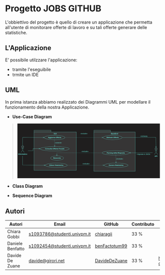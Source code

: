 # Progetto JOBS GITHUB

L'obbiettivo del progetto è quello di creare un applicazione che permetta all'utente di monitorare 
offerte di lavoro e su tali offerte generare delle statistiche.

## L'Applicazione
E' possibile utilzzare l'applicazione:
+ tramite l'eseguibile
+ trmite un IDE

## UML
In prima istanza abbiamo realizzato dei Diagrammi UML per modellare il funzionamento 
della nostra Applicazione.
+ **Use-Case Diagram**
> ![](Images/UseCase.png)

+ **Class Diagram**


+ **Sequence Diagram**


## Autori

| **Autori**  | **Email**| **GitHub**  | **Contributo**  | LinkedIn |
|---|---|---|---|---|
|  Chiara Gobbi | <s1093786@studenti.univpm.it> |  [chiaragii](https://github.com/chiaragii) |33 %   |   |
|  Daniele Benfatto |<s1092454@studenti.univpm.it>   | [benFactotum99](https://github.com/benFactotum99)  |  33 % |   |
|  Davide De Zuane | <davide@girori.net>  |  [DavideDeZuane](https://github.com/DavideDeZuane) |33 %  |  <https://www.linkedin.com/in/davide-de-zuane-021372201> |
